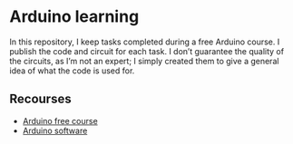 # Arduino learning

In this repository, I keep tasks completed during a free Arduino course. I publish the code and circuit for each task. I don’t guarantee the quality of the circuits, as I’m not an expert; I simply created them to give a general idea of what the code is used for.

## Recourses

- [Arduino free course](https://www.youtube.com/watch?v=fJWR7dBuc18&list=PLGs0VKk2DiYw-L-RibttcvK-WBZm8WLEP)
- [Arduino software](https://www.arduino.cc/en/software)
